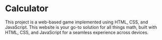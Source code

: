 # Calculator
This project is a web-based game implemented using HTML, CSS, and JavaScript. This website is your go-to solution for all things math, built with HTML, CSS, and JavaScript for a seamless experience across devices.
